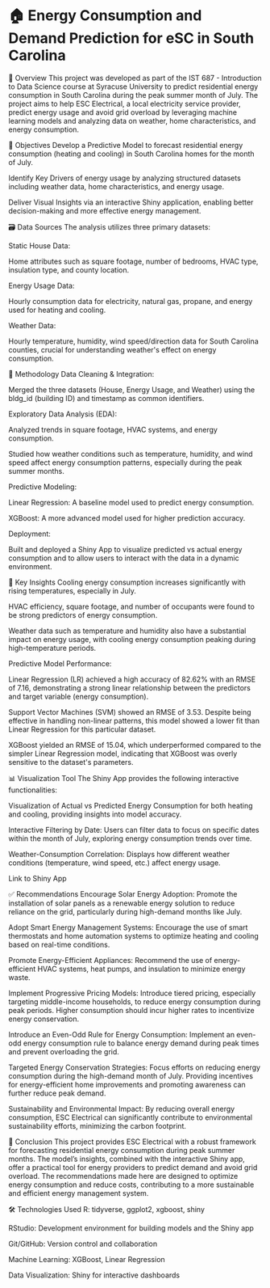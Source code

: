 # 🏠 Energy Consumption and Demand Prediction for eSC in South Carolina

📌 Overview
This project was developed as part of the IST 687 - Introduction to Data Science course at Syracuse University to predict residential energy consumption in South Carolina during the peak summer month of July. The project aims to help ESC Electrical, a local electricity service provider, predict energy usage and avoid grid overload by leveraging machine learning models and analyzing data on weather, home characteristics, and energy consumption.

🎯 Objectives
Develop a Predictive Model to forecast residential energy consumption (heating and cooling) in South Carolina homes for the month of July.

Identify Key Drivers of energy usage by analyzing structured datasets including weather data, home characteristics, and energy usage.

Deliver Visual Insights via an interactive Shiny application, enabling better decision-making and more effective energy management.

🗃️ Data Sources
The analysis utilizes three primary datasets:

Static House Data:

Home attributes such as square footage, number of bedrooms, HVAC type, insulation type, and county location.

Energy Usage Data:

Hourly consumption data for electricity, natural gas, propane, and energy used for heating and cooling.

Weather Data:

Hourly temperature, humidity, wind speed/direction data for South Carolina counties, crucial for understanding weather's effect on energy consumption.

🧪 Methodology
Data Cleaning & Integration:

Merged the three datasets (House, Energy Usage, and Weather) using the bldg_id (building ID) and timestamp as common identifiers.

Exploratory Data Analysis (EDA):

Analyzed trends in square footage, HVAC systems, and energy consumption.

Studied how weather conditions such as temperature, humidity, and wind speed affect energy consumption patterns, especially during the peak summer months.

Predictive Modeling:

Linear Regression: A baseline model used to predict energy consumption.

XGBoost: A more advanced model used for higher prediction accuracy.

Deployment:

Built and deployed a Shiny App to visualize predicted vs actual energy consumption and to allow users to interact with the data in a dynamic environment.

🧠 Key Insights
Cooling energy consumption increases significantly with rising temperatures, especially in July.

HVAC efficiency, square footage, and number of occupants were found to be strong predictors of energy consumption.

Weather data such as temperature and humidity also have a substantial impact on energy usage, with cooling energy consumption peaking during high-temperature periods.

Predictive Model Performance:

Linear Regression (LR) achieved a high accuracy of 82.62% with an RMSE of 7.16, demonstrating a strong linear relationship between the predictors and target variable (energy consumption).

Support Vector Machines (SVM) showed an RMSE of 3.53. Despite being effective in handling non-linear patterns, this model showed a lower fit than Linear Regression for this particular dataset.

XGBoost yielded an RMSE of 15.04, which underperformed compared to the simpler Linear Regression model, indicating that XGBoost was overly sensitive to the dataset's parameters.

📊 Visualization Tool
The Shiny App provides the following interactive functionalities:

Visualization of Actual vs Predicted Energy Consumption for both heating and cooling, providing insights into model accuracy.

Interactive Filtering by Date: Users can filter data to focus on specific dates within the month of July, exploring energy consumption trends over time.

Weather-Consumption Correlation: Displays how different weather conditions (temperature, wind speed, etc.) affect energy usage.

Link to Shiny App

✅ Recommendations
Encourage Solar Energy Adoption: Promote the installation of solar panels as a renewable energy solution to reduce reliance on the grid, particularly during high-demand months like July.

Adopt Smart Energy Management Systems: Encourage the use of smart thermostats and home automation systems to optimize heating and cooling based on real-time conditions.

Promote Energy-Efficient Appliances: Recommend the use of energy-efficient HVAC systems, heat pumps, and insulation to minimize energy waste.

Implement Progressive Pricing Models: Introduce tiered pricing, especially targeting middle-income households, to reduce energy consumption during peak periods. Higher consumption should incur higher rates to incentivize energy conservation.

Introduce an Even-Odd Rule for Energy Consumption: Implement an even-odd energy consumption rule to balance energy demand during peak times and prevent overloading the grid.

Targeted Energy Conservation Strategies: Focus efforts on reducing energy consumption during the high-demand month of July. Providing incentives for energy-efficient home improvements and promoting awareness can further reduce peak demand.

Sustainability and Environmental Impact: By reducing overall energy consumption, ESC Electrical can significantly contribute to environmental sustainability efforts, minimizing the carbon footprint.

📌 Conclusion
This project provides ESC Electrical with a robust framework for forecasting residential energy consumption during peak summer months. The model’s insights, combined with the interactive Shiny app, offer a practical tool for energy providers to predict demand and avoid grid overload. The recommendations made here are designed to optimize energy consumption and reduce costs, contributing to a more sustainable and efficient energy management system.

🛠️ Technologies Used
R: tidyverse, ggplot2, xgboost, shiny

RStudio: Development environment for building models and the Shiny app

Git/GitHub: Version control and collaboration

Machine Learning: XGBoost, Linear Regression

Data Visualization: Shiny for interactive dashboards
